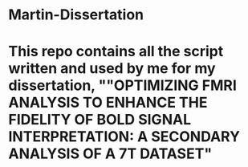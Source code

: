# Martin-Dissertation
# This repo contains all the script written and used by me for my dissertation, ""OPTIMIZING FMRI ANALYSIS TO ENHANCE THE FIDELITY OF BOLD SIGNAL  INTERPRETATION: A SECONDARY ANALYSIS OF A 7T DATASET"
